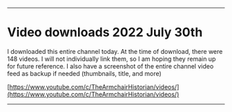 
***

# Video downloads 2022 July 30th

I downloaded this entire channel today. At the time of download, there were 148 videos. I will not individually link them, so I am hoping they remain up for future reference. I also have a screenshot of the entire channel video feed as backup if needed (thumbnails, title, and more)

[https://www.youtube.com/c/TheArmchairHistorian/videos/](https://www.youtube.com/c/TheArmchairHistorian/videos/)

***

